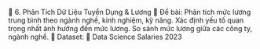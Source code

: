 🔹 6. Phân Tích Dữ Liệu Tuyển Dụng & Lương
📝 Đề bài:
Phân tích mức lương trung bình theo ngành nghề, kinh nghiệm, kỹ năng.
Xác định yếu tố quan trọng nhất ảnh hưởng đến mức lương.
So sánh mức lương giữa các công ty, ngành nghề.
📂 Dataset:
📌 Data Science Salaries 2023